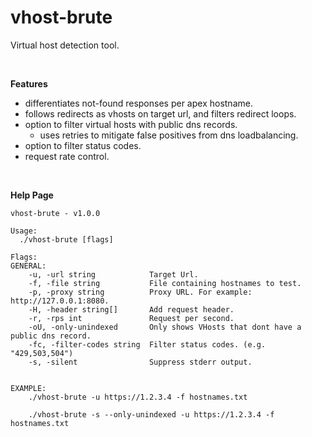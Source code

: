 vhost-brute
==

Virtual host detection tool.  

<br>

**Features**
- differentiates not-found responses per apex hostname.
- follows redirects as vhosts on target url, and filters redirect loops.
- option to filter virtual hosts with public dns records.
  - uses retries to mitigate false positives from dns loadbalancing.
- option to filter status codes.
- request rate control.

<br>

**Help Page**
```
vhost-brute - v1.0.0

Usage: 
  ./vhost-brute [flags]

Flags:
GENERAL:
    -u, -url string            Target Url.
    -f, -file string           File containing hostnames to test. 
    -p, -proxy string          Proxy URL. For example: http://127.0.0.1:8080.
    -H, -header string[]       Add request header. 
    -r, -rps int               Request per second.
    -oU, -only-unindexed       Only shows VHosts that dont have a public dns record.
    -fc, -filter-codes string  Filter status codes. (e.g. "429,503,504")
    -s, -silent                Suppress stderr output.


EXAMPLE:
    ./vhost-brute -u https://1.2.3.4 -f hostnames.txt

    ./vhost-brute -s --only-unindexed -u https://1.2.3.4 -f hostnames.txt
```
